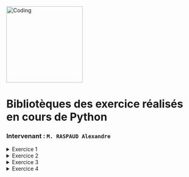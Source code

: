 <img alt="Coding" width="200" height="200" src="https://assets-v2.lottiefiles.com/a/62e02bc6-116f-11ee-aeb0-077c335b3c67/XpwfUikILP.gif">

# Bibliotèques des exercice réalisés en cours de Python
### Intervenant : `M. RASPAUD Alexandre`

<details>
<summary>Exercice 1</summary><br>

1. Ecrire un script qui demande à l’utilisateur de taper une adresse IPv4 ; puis l’afficher
2. Ecrire une méthode qui vérifie les adresses IPv4 rentrées par les utilisateurs
3. Faire de même avec les adresses IPv6
4. Créer une méthode qui détecte si la chaîne de caractère reçu est une adresse IPv4 ou IPv6, la vérifie et renvois à l’utilisateur la version d’IP (4 ou 6) si elle est valide.
5. Reprendre la méthode de la question 4 et rendre possible l’envois d’une liste d’adresse IP (4 ou 6)
6. Idem à la question 5 mais la valeur en entrée de votre méthode sera un dictionnaire contenant un host en clé et une adresse IP en valeur.

[Voir le code](./exercices/exo_1.py)

---

</details>

<details>
<summary>Exercice 2</summary><br>

1. Reprendre la question 6 (ou 5) de l’exercice 1 et ajouter un try-except. Assurez-vous qu’il fonctionne en simulant une erreur.
2. Ecrire une méthode qui remplace certaines lettres par “x” dans un fichier texte, dont vous choisirez le chemin. Assurez vous de gérer correctement les exceptions. Utilisez la librairie de votre choix ; fileinput étant une possibilité supplémentaire 😉
3. Stocker le contenu d’un fichier texte dans un dictionnaire, puis le retourner en respectant ce format: {1: “ligne 1”, 2: “ligne 2”}
4. Afficher proprement chaque élément de ce dictionnaire comme suit :
    - Ligne numéro X : Y caractères → “contenu de la ligne X en question”
    - Ligne numéro X+1 : Z caractères → “contenu de la ligne X+1 en question”

[Voir le code](./exercices/exo_2.py)

---

</details>

<details>
<summary>Exercice 3</summary><br>

1. Ecrire une méthode qui exécute une requête (GET et/ou POST) à l’API de votre choix et qui retourne les données (et les données seulement) récoltées dans un dictionnaire et gérer le cas où l’API vous retourne un code 4xx
2. Importer un fichier CSV, modifier son contenu et sauvegarder le tout dans un deuxième fichier CSV (n'écrasez pas le fichier d’origine) 
3. Exporter les données de la méthode codé à l’exercice numéro 2, question 3 dans un fichier JSON
4. Idem à la question 3, mais exporter les données dans un fichier CSV, avec des noms de colonnes bien entendu.

[Voir le code](./exercices/exo_3.py)

---

</details>

<details>
<summary>Exercice 4</summary><br>

1. A l’aide de la méthode de votre choix, créer une méthode pour lister le contenu de votre dossier de travail et créer une copie du fichier de votre choix ; dans le nom de cette copie devra figurer la date et l’heure à laquelle la copie a été faite.
2. A l’aide de la méthode de votre choix, compter le nombre de fichier (pas dossier !) dans votre dossier de travail.
3. Reprendre la question 2, et rendez possible le passage d’argument à votre script pour que votre méthode puisse compter le nombre de fichier dans un dossier qui sera passé en argument à votre script.

[Voir le code](./exercices/exo_4.py)

---

</details>